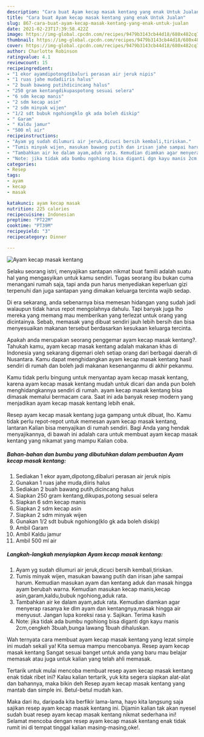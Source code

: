 ```yaml
---
description: "Cara buat Ayam kecap masak kentang yang enak Untuk Jualan"
title: "Cara buat Ayam kecap masak kentang yang enak Untuk Jualan"
slug: 867-cara-buat-ayam-kecap-masak-kentang-yang-enak-untuk-jualan
date: 2021-02-23T17:39:58.422Z
image: https://img-global.cpcdn.com/recipes/9479b3143cb44d18/680x482cq70/ayam-kecap-masak-kentang-foto-resep-utama.jpg
thumbnail: https://img-global.cpcdn.com/recipes/9479b3143cb44d18/680x482cq70/ayam-kecap-masak-kentang-foto-resep-utama.jpg
cover: https://img-global.cpcdn.com/recipes/9479b3143cb44d18/680x482cq70/ayam-kecap-masak-kentang-foto-resep-utama.jpg
author: Charlotte Robinson
ratingvalue: 4.1
reviewcount: 15
recipeingredient:
- "1 ekor ayamdipotongdibaluri perasan air jeruk nipis"
- "1 ruas jahe mudadiiris halus"
- "2 buah bawang putihdicincang halus"
- "250 gram kentangdikupaspotong sesuai selera"
- "6 sdm kecap manis"
- "2 sdm kecap asin"
- "2 sdm minyak wijen"
- "1/2 sdt bubuk ngohiongklo gk ada boleh diskip"
- " Garam"
- " Kaldu jamur"
- "500 ml air"
recipeinstructions:
- "Ayam yg sudah dilumuri air jeruk,dicuci bersih kembali,tiriskan."
- "Tumis minyak wijen, masukan bawang putih dan irisan jahe sampai harum. Kemudian masukan ayam dan kentang aduk dan masak hingga ayam berubah warna. Kemudian masukan kecap manis,kecap asin,garam,kaldu,bubuk ngohiong,aduk rata."
- "Tambahkan air ke dalam ayam,aduk rata. Kemudian diamkan agar menyerap rasanya ke dlm ayam dan kentangnya,masak hingga air menyusut. Jangan lupa koreksi rasa y. Sajikan. Terima kasih"
- "Note: jika tidak ada bumbu ngohiong bisa diganti dgn kayu manis 2cm,cengkeh 3buah,bunga lawang 1buah dihaluskan."
categories:
- Resep
tags:
- ayam
- kecap
- masak

katakunci: ayam kecap masak 
nutrition: 225 calories
recipecuisine: Indonesian
preptime: "PT22M"
cooktime: "PT39M"
recipeyield: "3"
recipecategory: Dinner

---
```



![Ayam kecap masak kentang](https://img-global.cpcdn.com/recipes/9479b3143cb44d18/680x482cq70/ayam-kecap-masak-kentang-foto-resep-utama.jpg)

Selaku seorang istri, menyajikan santapan nikmat buat famili adalah suatu hal yang mengasyikan untuk kamu sendiri. Tugas seorang ibu bukan cuma menangani rumah saja, tapi anda pun harus menyediakan keperluan gizi terpenuhi dan juga santapan yang dimakan keluarga tercinta wajib sedap.

Di era  sekarang, anda sebenarnya bisa memesan hidangan yang sudah jadi walaupun tidak harus repot mengolahnya dahulu. Tapi banyak juga lho mereka yang memang mau memberikan yang terlezat untuk orang yang dicintainya. Sebab, memasak yang dibuat sendiri jauh lebih bersih dan bisa menyesuaikan makanan tersebut berdasarkan kesukaan keluarga tercinta. 



Apakah anda merupakan seorang penggemar ayam kecap masak kentang?. Tahukah kamu, ayam kecap masak kentang adalah makanan khas di Indonesia yang sekarang digemari oleh setiap orang dari berbagai daerah di Nusantara. Kamu dapat menghidangkan ayam kecap masak kentang hasil sendiri di rumah dan boleh jadi makanan kesenanganmu di akhir pekanmu.

Kamu tidak perlu bingung untuk menyantap ayam kecap masak kentang, karena ayam kecap masak kentang mudah untuk dicari dan anda pun boleh menghidangkannya sendiri di rumah. ayam kecap masak kentang bisa dimasak memalui bermacam cara. Saat ini ada banyak resep modern yang menjadikan ayam kecap masak kentang lebih enak.

Resep ayam kecap masak kentang juga gampang untuk dibuat, lho. Kamu tidak perlu repot-repot untuk memesan ayam kecap masak kentang, lantaran Kalian bisa menyajikan di rumah sendiri. Bagi Anda yang hendak menyajikannya, di bawah ini adalah cara untuk membuat ayam kecap masak kentang yang nikamat yang mampu Kalian coba.

<!--inarticleads1-->

##### Bahan-bahan dan bumbu yang dibutuhkan dalam pembuatan Ayam kecap masak kentang:

1. Sediakan 1 ekor ayam,dipotong,dibaluri perasan air jeruk nipis
1. Gunakan 1 ruas jahe muda,diiris halus
1. Sediakan 2 buah bawang putih,dicincang halus
1. Siapkan 250 gram kentang,dikupas,potong sesuai selera
1. Siapkan 6 sdm kecap manis
1. Siapkan 2 sdm kecap asin
1. Siapkan 2 sdm minyak wijen
1. Gunakan 1/2 sdt bubuk ngohiong(klo gk ada boleh diskip)
1. Ambil  Garam
1. Ambil  Kaldu jamur
1. Ambil 500 ml air




<!--inarticleads2-->

##### Langkah-langkah menyiapkan Ayam kecap masak kentang:

1. Ayam yg sudah dilumuri air jeruk,dicuci bersih kembali,tiriskan.
1. Tumis minyak wijen, masukan bawang putih dan irisan jahe sampai harum. Kemudian masukan ayam dan kentang aduk dan masak hingga ayam berubah warna. Kemudian masukan kecap manis,kecap asin,garam,kaldu,bubuk ngohiong,aduk rata.
1. Tambahkan air ke dalam ayam,aduk rata. Kemudian diamkan agar menyerap rasanya ke dlm ayam dan kentangnya,masak hingga air menyusut. Jangan lupa koreksi rasa y. Sajikan. Terima kasih
1. Note: jika tidak ada bumbu ngohiong bisa diganti dgn kayu manis 2cm,cengkeh 3buah,bunga lawang 1buah dihaluskan.




Wah ternyata cara membuat ayam kecap masak kentang yang lezat simple ini mudah sekali ya! Kita semua mampu mencobanya. Resep ayam kecap masak kentang Sangat sesuai banget untuk anda yang baru mau belajar memasak atau juga untuk kalian yang telah ahli memasak.

Tertarik untuk mulai mencoba membuat resep ayam kecap masak kentang enak tidak ribet ini? Kalau kalian tertarik, yuk kita segera siapkan alat-alat dan bahannya, maka bikin deh Resep ayam kecap masak kentang yang mantab dan simple ini. Betul-betul mudah kan. 

Maka dari itu, daripada kita berfikir lama-lama, hayo kita langsung saja sajikan resep ayam kecap masak kentang ini. Dijamin kalian tak akan nyesel sudah buat resep ayam kecap masak kentang nikmat sederhana ini! Selamat mencoba dengan resep ayam kecap masak kentang enak tidak rumit ini di tempat tinggal kalian masing-masing,oke!.


